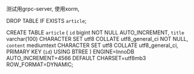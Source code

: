 测试用grpc-server, 使用xorm,

DROP TABLE IF EXISTS `article`;

CREATE TABLE `article` (
`id` bigint NOT NULL AUTO_INCREMENT,
`title` varchar(100) CHARACTER SET utf8 COLLATE utf8_general_ci NOT NULL,
`content` mediumtext CHARACTER SET utf8 COLLATE utf8_general_ci,
PRIMARY KEY (`id`) USING BTREE
) ENGINE=InnoDB AUTO_INCREMENT=4566 DEFAULT CHARSET=utf8mb3 ROW_FORMAT=DYNAMIC;